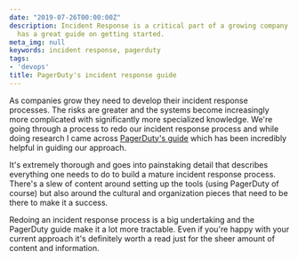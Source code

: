 ```yaml
---
date: "2019-07-26T00:00:00Z"
description: Incident Response is a critical part of a growing company and PagerDuty
  has a great guide on getting started.
meta_img: null
keywords: incident response, pagerduty
tags:
- 'devops'
title: PagerDuty's incident response guide
---
```


As companies grow they need to develop their incident response processes. The risks are greater and the systems become increasingly more complicated with significantly more specialized knowledge. We're going through a process to redo our incident response process and while doing research I came across [PagerDuty's guide](https://response.pagerduty.com) which has been incredibly helpful in guiding our approach.

It's extremely thorough and goes into painstaking detail that describes everything one needs to do to build a mature incident response process. There's a slew of content around setting up the tools (using PagerDuty of course) but also around the cultural and organization pieces that need to be there to make it a success.

Redoing an incident response process is a big undertaking and the PagerDuty guide make it a lot more tractable. Even if you're happy with your current approach it's definitely worth a read just for the sheer amount of content and information.
